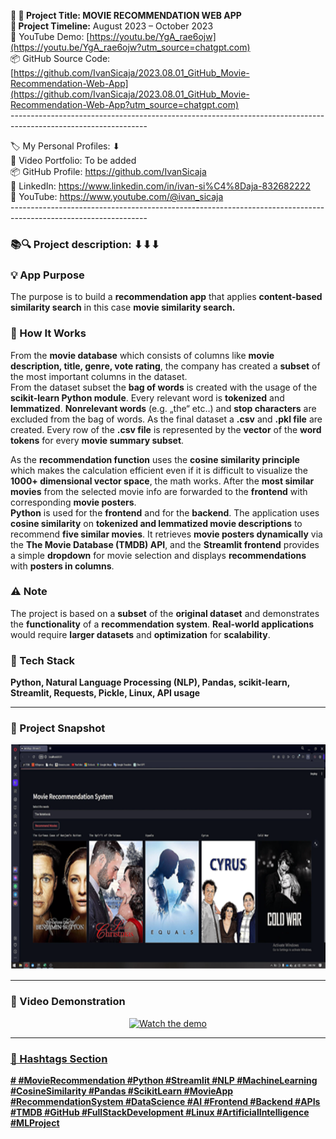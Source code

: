 **🧾 🎯 Project Title: MOVIE RECOMMENDATION WEB APP  
📅 Project Timeline:** August 2023 – October 2023  
🎥 YouTube Demo: [https://youtu.be/YgA_rae6ojw](https://youtu.be/YgA_rae6ojw?utm_source=chatgpt.com)  
📦 GitHub Source Code: [https://github.com/IvanSicaja/2023.08.01_GitHub_Movie-Recommendation-Web-App](https://github.com/IvanSicaja/2023.08.01_GitHub_Movie-Recommendation-Web-App?utm_source=chatgpt.com)  
\----------------------------------------------------------------------------------------------------------------

🏷️ My Personal Profiles: ⬇︎  
🎥 Video Portfolio: To be added  
📦 GitHub Profile: <https://github.com/IvanSicaja>  
🔗 LinkedIn: <https://www.linkedin.com/in/ivan-si%C4%8Daja-832682222>  
🎥 YouTube: <https://www.youtube.com/@ivan_sicaja>  
\----------------------------------------------------------------------------------------------------------------

### 📚🔍 Project description: ⬇︎⬇︎⬇︎

### 💡 App Purpose

The purpose is to build a **recommendation app** that applies **content-based similarity search** in this case **movie similarity search.**

### 🧠 How It Works

From the **movie database** which consists of columns like **movie description, title, genre, vote rating**, the company has created a **subset** of the most important columns in the dataset.  
From the dataset subset the **bag of words** is created with the usage of the **scikit-learn Python module**. Every relevant word is **tokenized** and **lemmatized**. **Nonrelevant words** (e.g. „the“ etc..) and **stop characters** are excluded from the bag of words. As the final dataset a **.csv** and **.pkl file** are created. Every row of the **.csv file** is represented by the **vector** of the **word tokens** for every **movie summary subset**.

As the **recommendation function** uses the **cosine similarity principle** which makes the calculation efficient even if it is difficult to visualize the **1000+ dimensional vector space**, the math works. After the **most similar movies** from the selected movie info are forwarded to the **frontend** with corresponding **movie posters**.  
**Python** is used for the **frontend** and for the **backend**. The application uses **cosine similarity** on **tokenized and lemmatized movie descriptions** to recommend **five similar movies**. It retrieves **movie posters dynamically** via the **The Movie Database (TMDB) API**, and the **Streamlit frontend** provides a simple **dropdown** for movie selection and displays **recommendations** with **posters in columns**.

### ⚠️ Note

The project is based on a **subset** of the **original dataset** and demonstrates the **functionality** of a **recommendation system**. **Real-world applications** would require **larger datasets** and **optimization** for **scalability**.

### 🔧 Tech Stack

**Python, Natural Language Processing (NLP), Pandas, scikit-learn, Streamlit, Requests, Pickle, Linux, API usage**

---

### 📸 Project Snapshot

<p align="center">
  <img src="https://github.com/IvanSicaja/2023.08.01_GitHub_Movie-Recommendation-Web-App/blob/main/publish/2.0_Thumbnail_1.png?raw=true" 
       alt="Movie Recommendation Web App Preview" 
       width="640" 
       height="360">
</p>

---

### 🎥 Video Demonstration

<p align="center">
  <a href="https://youtu.be/YgA_rae6ojw">
    <img src="https://img.youtube.com/vi/YgA_rae6ojw/0.jpg" 
         alt="Watch the demo" 
         width="640" 
         height="1000">


---


### 📣 Hashtags Section

**\# #MovieRecommendation #Python #Streamlit #NLP #MachineLearning #CosineSimilarity #Pandas #ScikitLearn #MovieApp #RecommendationSystem #DataScience #AI #Frontend #Backend #APIs #TMDB #GitHub #FullStackDevelopment #Linux #ArtificialIntelligence #MLProject**